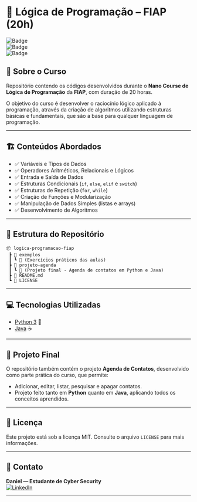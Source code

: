 
# 🚀 Lógica de Programação – FIAP (20h)

![Badge](https://img.shields.io/badge/status-concluído-success)  
![Badge](https://img.shields.io/badge/linguagens-Python%20%7C%20Java-blue)  
![Badge](https://img.shields.io/badge/licença-MIT-lightgrey)

## 🧠 Sobre o Curso
Repositório contendo os códigos desenvolvidos durante o **Nano Course de Lógica de Programação** da **FIAP**, com duração de 20 horas.

O objetivo do curso é desenvolver o raciocínio lógico aplicado à programação, através da criação de algoritmos utilizando estruturas básicas e fundamentais, que são a base para qualquer linguagem de programação.

---

## 🏗️ Conteúdos Abordados
- ✅ Variáveis e Tipos de Dados
- ✅ Operadores Aritméticos, Relacionais e Lógicos
- ✅ Entrada e Saída de Dados
- ✅ Estruturas Condicionais (`if`, `else`, `elif` e `switch`)
- ✅ Estruturas de Repetição (`for`, `while`)
- ✅ Criação de Funções e Modularização
- ✅ Manipulação de Dados Simples (listas e arrays)
- ✅ Desenvolvimento de Algoritmos

---

## 📂 Estrutura do Repositório

```
📦 logica-programacao-fiap
 ┣ 📁 exemplos
 ┃ ┗ 📄 (Exercícios práticos das aulas)
 ┣ 📁 projeto-agenda
 ┃ ┗ 📄 (Projeto final - Agenda de contatos em Python e Java)
 ┣ 📄 README.md
 ┗ 📄 LICENSE
```

---

## 💻 Tecnologias Utilizadas
- [Python 3](https://www.python.org/) 🐍
- [Java](https://www.java.com/) ☕

---

## 🌟 Projeto Final
O repositório também contém o projeto **Agenda de Contatos**, desenvolvido como parte prática do curso, que permite:
- Adicionar, editar, listar, pesquisar e apagar contatos.
- Projeto feito tanto em **Python** quanto em **Java**, aplicando todos os conceitos aprendidos.

---

## 📜 Licença
Este projeto está sob a licença MIT. Consulte o arquivo `LICENSE` para mais informações.

---

## 🤝 Contato
**Daniel — Estudante de Cyber Security**  
[![LinkedIn](https://img.shields.io/badge/LinkedIn-blue?logo=linkedin)](https://www.linkedin.com/in/daniellseglio)


---
